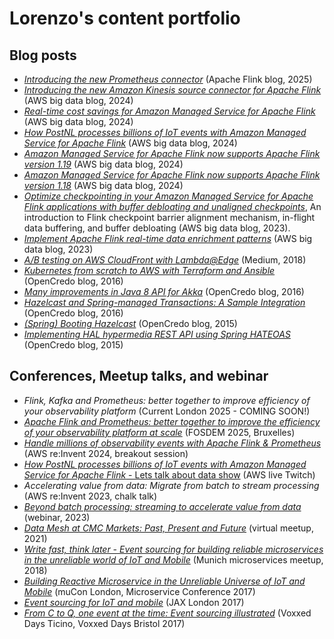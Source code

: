 # Lorenzo's content portfolio

## Blog posts

* [*Introducing the new Prometheus connector*](https://flink.apache.org/2024/12/05/introducing-the-new-prometheus-connector/) (Apache Flink blog, 2025)
* [*Introducing the new Amazon Kinesis source connector for Apache Flink*](https://aws.amazon.com/blogs/big-data/introducing-the-new-amazon-kinesis-source-connector-for-apache-flink/) (AWS big data blog, 2024)
* [*Real-time cost savings for Amazon Managed Service for Apache Flink*](https://aws.amazon.com/blogs/big-data/real-time-cost-savings-for-amazon-managed-service-for-apache-flink/) (AWS big data blog, 2024)
* [*How PostNL processes billions of IoT events with Amazon Managed Service for Apache Flink*](https://aws.amazon.com/blogs/big-data/how-postnl-processes-billions-of-iot-events-with-amazon-managed-service-for-apache-flink/) (AWS big data blog, 2024)
* [*Amazon Managed Service for Apache Flink now supports Apache Flink version 1.19*](https://aws.amazon.com/blogs/big-data/amazon-managed-service-for-apache-flink-now-supports-apache-flink-version-1-19/) (AWS big data blog, 2024)
* [*Amazon Managed Service for Apache Flink now supports Apache Flink version 1.18*](https://aws.amazon.com/blogs/big-data/amazon-managed-service-for-apache-flink-now-supports-apache-flink-version-1-18/) (AWS big data blog, 2024)
* [*Optimize checkpointing in your Amazon Managed Service for Apache Flink applications with buffer debloating and unaligned checkpoints*](https://aws.amazon.com/blogs/big-data/part-1-optimize-checkpointing-in-your-amazon-managed-service-for-apache-flink-applications-with-buffer-debloating-and-unaligned-checkpoints/), An introduction to Flink checkpoint barrier alignment mechanism, in-flight data buffering, and buffer debloating (AWS big data blog, 2023). 
* [*Implement Apache Flink real-time data enrichment patterns*](https://aws.amazon.com/blogs/big-data/implement-apache-flink-real-time-data-enrichment-patterns/) (AWS big data blog, 2023)
* [*A/B testing on AWS CloudFront with Lambda@Edge*](https://medium.com/@lorenzo.nicora/a-b-testing-on-aws-cloudfront-with-lambda-edge-a22dd82e9d12) (Medium, 2018)
* [*Kubernetes from scratch to AWS with Terraform and Ansible*](https://www.opencredo.com/blogs/kubernetes-aws-terraform-ansible-1) (OpenCredo blog, 2016)
* [*Many improvements in Java 8 API for Akka*](https://www.opencredo.com/blogs/improved-akka-java-8) (OpenCredo blog, 2016)
* [*Hazelcast and Spring-managed Transactions: A Sample Integration*](https://www.opencredo.com/blogs/hazelcast-and-spring-transactions-integration) (OpenCredo blog, 2016)
* [*(Spring) Booting Hazelcast*](https://www.opencredo.com/blogs/spring-booting-hazelcast) (OpenCredo blog, 2015)
* [*Implementing HAL hypermedia REST API using Spring HATEOAS*](https://www.opencredo.com/blogs/hal-hypermedia-api-spring-hateoas) (OpenCredo blog, 2015)

## Conferences, Meetup talks, and webinar

* *Flink, Kafka and Prometheus: better together to improve efficiency of your observability platform* (Current London 2025 - COMING SOON!)
* [*Apache Flink and Prometheus: better together to improve the efficiency of your observability platform at scale*](https://fosdem.org/2025/schedule/event/fosdem-2025-5726-apache-flink-and-prometheus-better-together-to-improve-the-efficiency-of-your-observability-platform-at-scale/) (FOSDEM 2025, Bruxelles)
* [*Handle millions of observability events with Apache Flink & Prometheus*](https://www.youtube.com/watch?v=trhsC9tcGU4&ab_channel=AWSEvents) (AWS re:Invent 2024, breakout session)
* [*How PostNL processes billions of IoT events with Amazon Managed Service for Apache Flink* - Lets talk about data show](https://community.aws/content/2h9EaNJEKSv1rbuJXqBCLqI1GWY/how-postnl-processes-billions-of-iot-events-with-amazon-managed-service-for-apache-flink-s02ep21-lets-talk-about-data-show?lang=en) (AWS live Twitch)
* *Accelerating value from data: Migrate from batch to stream processing* (AWS re:Invent 2023, chalk talk)
* [*Beyond batch processing: streaming to accelerate value from data*](https://www.youtube.com/watch?v=XmmdXzTvn4s&ab_channel=AmazonWebServices) (webinar, 2023)
* [*Data Mesh at CMC Markets: Past, Present and Future*](https://www.youtube.com/watch?v=58rXHi8sMpA&ab_channel=DataMeshLearning) (virtual meetup, 2021)
* [*Write fast, think later  - Event sourcing for building reliable microservices in the unreliable world of IoT and Mobile*](https://www.slideshare.net/slideshow/write-fast-think-later-event-sourcing-for-iot-and-mobile/86514303) (Munich microservices meetup, 2018)
* [*Building Reactive Microservice in the Unreliable Universe of IoT and Mobile*](https://www.slideshare.net/slideshow/event-sourcing-in-an-eventually-consistent-world/81728995) (muCon London, Microservice Conference 2017)
* [*Event sourcing for IoT and mobile*](https://www.youtube.com/watch?v=uYA7jxxPpuw&ab_channel=JAXLondon) (JAX London 2017)
* [*From C to Q, one event at the time: Event sourcing illustrated*](https://www.youtube.com/watch?v=dsC6RSLBOno&ab_channel=HBB) (Voxxed Days Ticino, Voxxed Days Bristol 2017)
